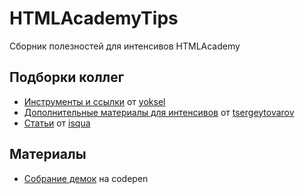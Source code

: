 # HTMLAcademyTips
Сборник полезностей для интенсивов HTMLAcademy

## Подборки коллег
* [Инструменты и ссылки](https://github.com/yoksel/tutors-tools) от [yoksel](https://github.com/yoksel)
* [Дополнительные материалы для интенсивов](https://github.com/tsergeytovarov/htmlacademy-basic-additional-material) от [tsergeytovarov](https://github.com/tsergeytovarov)
* [Статьи](https://isqua.ru/blog/) от [isqua](https://github.com/isqua)

## Материалы
* [Собрание демок](https://codepen.io/collection/ABQLyR/) на codepen
